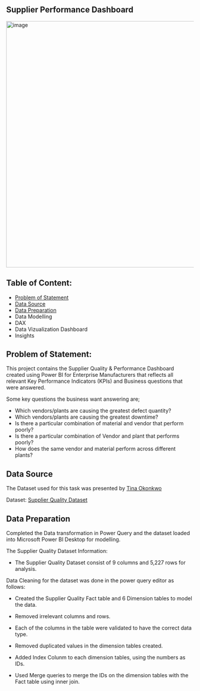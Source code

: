 Supplier Performance Dashboard
---

<img width="660" alt="image" src="https://github.com/user-attachments/assets/97ba2b6d-8b7f-4a9d-a14e-c6b04a2173c7">

**Table of Content:**
---
* [Problem of Statement](https://github.com/obdayo/Supplier-Performance-Dashboard/edit/main/README.md#problem-of-statement)
* [Data Source](https://github.com/obdayo/Supplier-Performance-Dashboard/edit/main/README.md#data-source)
* [Data Preparation](https://github.com/obdayo/Supplier-Performance-Dashboard/edit/main/README.md#data-preparation)
* Data Modelling
* DAX
* Data Vizualization Dashboard
* Insights

**Problem of Statement:**
---
This project contains the Supplier Quality & Performance Dashboard created using Power BI for Enterprise Manufacturers that reflects all relevant Key Performance Indicators (KPIs) and Business questions that were answered.

Some key questions the business want answering are;

* Which vendors/plants are causing the greatest defect quantity?
* Which vendors/plants are causing the greatest downtime?
* Is there a particular combination of material and vendor that perform poorly?
* Is there a particular combination of Vendor and plant that performs poorly?
* How does the same vendor and material perform across different plants?

**Data Source**
---
The Dataset used for this task was presented by [Tina Okonkwo](https://www.linkedin.com/in/augustina-okonkwo/)

Dataset: [Supplier Quality Dataset](https://github.com/obdayo/Supplier-Performance-Dashboard/blob/main/supplier%20data.xlsx)

**Data Preparation**
---

Completed the Data transformation in Power Query and the dataset loaded into Microsoft Power BI Desktop for modelling.

The Supplier Quality Dataset Information:

* The Supplier Quality Dataset consist of 9 columns and 5,227 rows for analysis.

Data Cleaning for the dataset was done in the power query editor as follows:

* Created the Supplier Quality Fact table and 6 Dimension tables to model the data.

* Removed irrelevant columns and rows.

* Each of the columns in the table were validated to have the correct data type.

* Removed duplicated values in the dimension tables created.

* Added Index Colunm to each dimension tables, using the numbers as IDs.

* Used Merge queries to merge the IDs on the dimension tables with the Fact table using inner join. 




